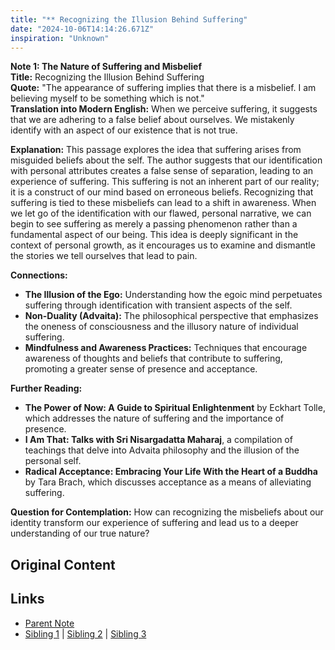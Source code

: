 ```yaml
---
title: "** Recognizing the Illusion Behind Suffering"
date: "2024-10-06T14:14:26.671Z"
inspiration: "Unknown"
---
```



**Note 1: The Nature of Suffering and Misbelief**  
**Title:** Recognizing the Illusion Behind Suffering  
**Quote:** "The appearance of suffering implies that there is a misbelief. I am believing myself to be something which is not."  
**Translation into Modern English:** When we perceive suffering, it suggests that we are adhering to a false belief about ourselves. We mistakenly identify with an aspect of our existence that is not true.  

**Explanation:** This passage explores the idea that suffering arises from misguided beliefs about the self. The author suggests that our identification with personal attributes creates a false sense of separation, leading to an experience of suffering. This suffering is not an inherent part of our reality; it is a construct of our mind based on erroneous beliefs. Recognizing that suffering is tied to these misbeliefs can lead to a shift in awareness. When we let go of the identification with our flawed, personal narrative, we can begin to see suffering as merely a passing phenomenon rather than a fundamental aspect of our being. This idea is deeply significant in the context of personal growth, as it encourages us to examine and dismantle the stories we tell ourselves that lead to pain.  

**Connections:**  
- **The Illusion of the Ego:** Understanding how the egoic mind perpetuates suffering through identification with transient aspects of the self.  
- **Non-Duality (Advaita):** The philosophical perspective that emphasizes the oneness of consciousness and the illusory nature of individual suffering.  
- **Mindfulness and Awareness Practices:** Techniques that encourage awareness of thoughts and beliefs that contribute to suffering, promoting a greater sense of presence and acceptance.  

**Further Reading:**  
- **The Power of Now: A Guide to Spiritual Enlightenment** by Eckhart Tolle, which addresses the nature of suffering and the importance of presence.  
- **I Am That: Talks with Sri Nisargadatta Maharaj**, a compilation of teachings that delve into Advaita philosophy and the illusion of the personal self.  
- **Radical Acceptance: Embracing Your Life With the Heart of a Buddha** by Tara Brach, which discusses acceptance as a means of alleviating suffering.  

**Question for Contemplation:** How can recognizing the misbeliefs about our identity transform our experience of suffering and lead us to a deeper understanding of our true nature?  



## Original Content



## Links

- [Parent Note](/parent-note.md)
- [Sibling 1](/zettel1.md) | [Sibling 2](/zettel2.md) | [Sibling 3](/zettel3.md)
